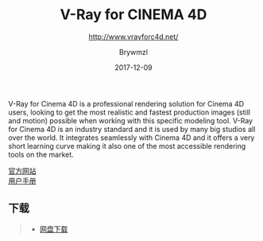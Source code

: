 ﻿---
layout:     post
title:      V-Ray for CINEMA 4D
subtitle:   http://www.vrayforc4d.net/
date:       2017-12-09
author:     Brywmzl
header-img: img/Vray/wave-web-stefan-008b-uai-2064x836.jpg
catalog: true
tags:
    - CINEMA 4D
    - 插件
    - Render
---
V-Ray for Cinema 4D is a professional rendering solution for Cinema 4D users, looking to get the most realistic and fastest production images (still and motion) possible when working with this specific modeling tool. V-Ray for Cinema 4D is an industry standard and it is used by many big studios all over the world. It integrates seamlessly with Cinema 4D and it offers a very short learning curve making it also one of the most accessible rendering tools on the market.  

[官方网站](http://www.vrayforc4d.net/)  
[用户手册](http://vrayforc4d.net/docs/)  

## 下载 
>- [网盘下载](https://pan.baidu.com/s/1skDAPC5)  